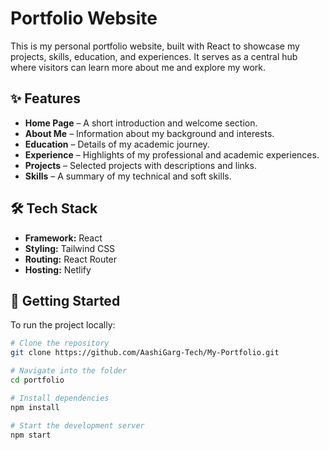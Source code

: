 # Portfolio Website

This is my personal portfolio website, built with React to showcase my projects, skills, education, and experiences. It serves as a central hub where visitors can learn more about me and explore my work.

## ✨ Features
- **Home Page** – A short introduction and welcome section.
- **About Me** – Information about my background and interests.
- **Education** – Details of my academic journey.
- **Experience** – Highlights of my professional and academic experiences.
- **Projects** – Selected projects with descriptions and links.
- **Skills** – A summary of my technical and soft skills.

## 🛠️ Tech Stack
- **Framework:** React  
- **Styling:** Tailwind CSS 
- **Routing:** React Router
- **Hosting:** Netlify

## 🚀 Getting Started
To run the project locally:

```bash
# Clone the repository
git clone https://github.com/AashiGarg-Tech/My-Portfolio.git

# Navigate into the folder
cd portfolio

# Install dependencies
npm install

# Start the development server
npm start
